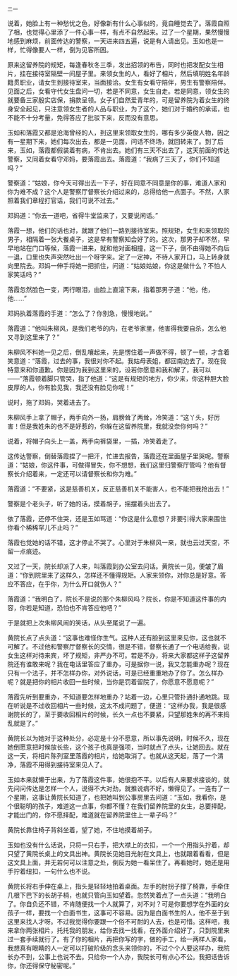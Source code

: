     二一 

   说着，她脸上有一种愁忧之色，好像新有什么心事似的，竟自睡觉去了。落霞自照了相，也觉得心里添了一件心事一样，有点不自然起来。过了一个星期，果然慢慢地感到麻烦，前面传达的警察，一天进来四五遍，说是有人请出见。玉如也是一样，忙得像要人一样，倒为见客所困。

   原来这留养院的规矩，每逢春秋冬三季，发出招领的布告，同时也把发配女生相片，挂在接待室隔壁一间屋子里。来领女生的人，看好了相片，然后填明姓名年龄籍贯职业，请女生到接待室来，当面接洽。女生有女看守陪伴，男生有警察陪伴。见面之后，女看守代女生盘问一切，若是不同意，女生自走。若是同意，领女生的就要备三家殷实店保，捐款呈领。女子们自然爱青年的，可是留养院为着女生的终身安全起见，只注意领女生者的人品与职业，为了这个，她们对于婚约的承诺，也不能不十分考量，免得答应了批驳下来，反而没有意思。

   玉如和落霞又都是沧海曾经的人，到这里来领取女生的，哪有多少英俊人物，因之有一星期下来，她们每次出去，都是一见面，问话不终场，就回转来了。到了后来，玉如，落霞都假装着有病，不肯出去。她们有三天不出去了，这天前面的传达警察，又同着女看守邓妈，要落霞出去。落霞道：“我病了三天了，你们不知道吗？”

   警察道：“姑娘，你今天可得出去一下子，好在同意不同意是你的事，难道人家和你为难不成？这个人是警察厅督察长介绍过来的，总得给他一点面子。不然，人家照着我们章程打官话，我们可说不过去。”

   邓妈道：“你去一道吧，省得牛堂监来了，又要说闲话。”

   落霞一想，他们的话也对，就跟了他们一路到接待室来。照规矩，女生和来领取的男子，相隔着一张大餐桌子，这是早有警察知会好了的。这次，那男子却不然，早早地站在门口等候，落霞一进来，就和他对面相撞，这一下子，倒不由得她不向后一退，口里也失声突然吐出一个呀字来。定了一定神，不待人家开口，马上转身就向里院去。邓妈一伸手将她一把抓住，问道：“姑娘姑娘，你这是做什么？不怕人家笑话吗？”

   落霞忽然脸色一变，两行眼泪，由脸上直滚下来，指着那男子道：“他，他，他……”

   邓妈执着落霞的手道：“怎么了？你别急，慢慢地说。”

   落霞道：“他叫朱柳风，是我们老爷的内，在老爷家里，他害得我要自杀，怎么他又寻到这里来了？”

   朱柳风不料她一见之后，倒乱嚷起来，先是愣住着一声做不得，顿了一顿，才含着笑意道：“落霞，过去的事，我很对你不起。我姑母表姐，都回南边去了。现在我特意来和你道歉。你是因为我到这里来的，设若你愿意和我和解了，我可以——”落霞顿着脚只管哭，指了他道：“这是有规矩的地方，你少来，你这种胆大脸皮厚的人，你有脸见我，我还没有脸见你呢！”

   说时，拖了邓妈，哭着进去了。

   朱柳风手上拿了帽子，两手向外一扬，肩膀耸了两耸，冷笑道：“这丫头，好厉害！但是我姓朱的也不是好惹的，你躲在这留养院里，我就没奈你何吗？”

   说着，将帽子向头上一盖，两手向裤袋里，一插，冷笑着走了。

   这传达警察，倒替落霞捏了一把汗，忙进去报告，落霞还在里面屋子里哭呢。警察道：“姑娘，你这件事，可做得冒失，你不想想，我们这里归警察厅管吗？他有督察长介绍着来，一定还可以请督察长和你为难。”

   落霞道：“不要紧，这是慈善机关，反正慈善机关不能害人，也不能把我抢出去！”

   警察是个老头子，听了她的话，摸着胡子，摇摆着头出去了。

   依了落霞，还停不住哭，还是玉如骂道：“你这是什么意想？非要引得大家来围住你看个稀稀罕儿不止吗？”

   落霞也觉她的话不错，这才停止不哭了。心里对于朱柳风一来，就也云过天空，不留一点痕迹。

   又过了一天，院长却派了人来，叫落霞到办公室去问话。黄院长一见，便皱了眉道：“你到院里来了这样久，怎样还不懂得规矩。人家来领你，对你总是好意。答应不答应，在乎你，为什么开口就伤人？”

   落霞道：“我明白了，院长不是说的那个朱柳风吗？院长，你是不知道这件事的内容，你若是知道，恐怕也不肯答应他吧？”

   于是就把上次朱柳风闹的笑话，从头至尾说了一遍。

   黄院长点了点头道：“这事也难怪你生气。这种人还有脸到这里来见你，这也就不可解了。不过他和警察厅督察长的交情，很是不错，督察长通了一个电话给我，说女生这样对待来宾，坏了规矩，非严办不可。若是不办，将来大家都这样子这留养院还有谁敢来呢？我在电话里答应了重办，可是据你一说，我又怎能重办呢？现在只有一个法子，并不怎样办你，对外说话，可是已经重重地办了你了。怎么样办呢？就是把你的相片收回一些时候，当你是罚着留院了，你愿意不愿意呢？”

   落霞先听到要重办，不知道要怎样地重办？站着一边，心里只管扑通扑通地跳。现在听说是不过收回相片一些时候，这太不成问题了，便道：“这样办我，我是很感谢院长的了，至于要收回相片的时候，长久一点也不要紧，只望那姓朱的再不来捣乱就是了。”

   黄院长以为她对于这种处分，必定是十分不愿意，所以事先说明，时候不久，现在她倒愿意把时候放长些，这个孩子也真是强项，当时就点了点头，让她回去。就在这一天，将相片陈列室里落霞的相片，给她取消了。也就从这天起，落了一个清净，落霞不用得到接待室来见人了。

   玉如本来就懒于出来，为了落霞这件事，她很抱不平。以后有人来要求接谈的，就先问问传达是怎样一个人，说得不大对劲，就推说病不好，懒得见了。一连有了一个星期，这事让黄院长知道了，也把她叫到公事房里去问道：“玉如，我看你，是个很聪明的孩子，难道这一点事，你都不懂？在我们留养院里的女生，总要择配，才能出门的，你不愿择配，难道就在留养院里住上一辈子吗？”

   黄院长靠住椅子背斜坐着，望了她，不住地摸着胡子。

   玉如也没有什么话说，只将一只右手，把大襟上的衣扣，一个一个用指头拧着，却只望了黄院长桌上的文具出神。黄院长见她目光射在文具上，也就跟着看看，但是这文具上面，并无若何可以注意之处，倒反为她一看呆住了。再看她时，她还是用手拧着纽扣，一句什么也不说。

   黄院长将右手伸在桌上，指头是轻轻地拍着桌面。左手的肘拐子撑了椅靠，手牵住几根下巴下的长胡子梢，也就只管向玉如望着。忽然笑着点了一点头道：“我明白了。你自负还不错，不肯随便找一个人就算了，对不对？可是你要想学在外面的女孩子一样，要找一个白面书生，这事可不容易。因为是白面书生的人，他不至于到这里来找人才呀。不过我觉得你要跟一个俗不可耐的人去，也是可惜。这样吧，我来拿你两张相片，托托我的朋友，给你去找一找看，在外面介绍好了，只到院里来过一套手续就行了。有了你的相片，再把你写的字，做的手工，给一两样人家看，我想真有眼睛的人一定可以打破阶级的念头来领你的，不过个个人要这样办，我院长办不到，公事上也说不去。只给你一个人办，我院长可有点心不公。我把话告诉你，你还得保守秘密呢。”

